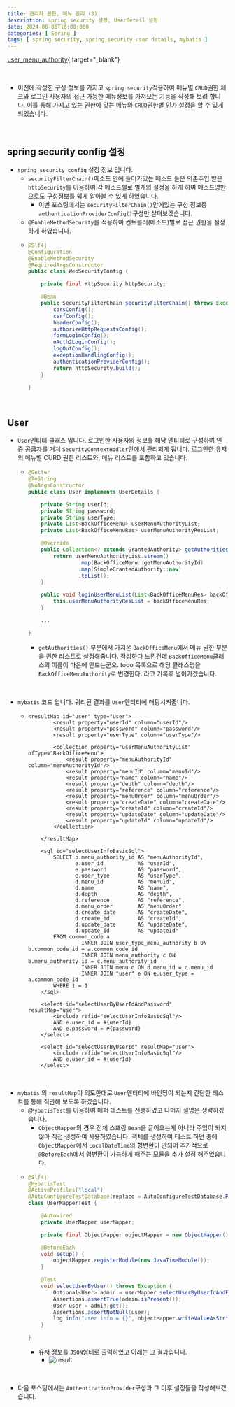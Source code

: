 ```yaml
---
title: 관리자 권한, 메뉴 관리 (3)
description: spring security 설정, UserDetail 설정
date: 2024-06-08T16:00:000
categories: [ Spring ]
tags: [ spring security, spring security user details, mybatis ]
---
```



[user_menu_authority](https://angrypig123.github.io/posts/user_menu_authority_spring(1)/){:target="\_blank"}

<br>

- 이전에 작성한 구성 정보를 가지고 ```spring security```적용하여 메뉴별 ```CRUD```권한 체크와 로그인 사용자의 접근 가능한 메뉴정보를 가져오는 기능을 작성해 보려 합니다.
  이를 통해 가지고 있는 권한에 맞는 메뉴와 ```CRUD```권한별 인가 설정을 할 수 있게 되었습니다.


<br>


<h2> spring security config 설정</h2>

- ```spring security config``` 설정 정보 입니다.
  - ```securityFilterChain()```메소드 안에 들어가있는 메소드 들은 의존주입 받은 ```httpSecurity```를 이용하여 각 메소드별로 별개의 설정을 하게 하여 메소드명만으로도 구성정보를 쉽게 알아볼 수 있게 하였습니다.
    - 이번 포스팅에서는 ```securityFilterChain()```안에있는 구성 정보중 ```authenticationProviderConfig()```구성만 살펴보겠습니다.
  - ```@EnableMethodSecurity```를 적용하여 컨트롤러(메소드)별로 접근 권한을 설정하게 하였습니다.
  - ```java
    @Slf4j
    @Configuration
    @EnableMethodSecurity
    @RequiredArgsConstructor
    public class WebSecurityConfig {

        private final HttpSecurity httpSecurity;

        @Bean
        public SecurityFilterChain securityFilterChain() throws Exception {
            corsConfig();
            csrfConfig();
            headerConfig();
            authorizeHttpRequestsConfig();
            formLoginConfig();
            oAuth2LoginConfig();
            logOutConfig();
            exceptionHandlingConfig();
            authenticationProviderConfig();
            return httpSecurity.build();
        }

    }
    ```

<br>

<h2> User </h2>

- ```User```엔티티 클래스 입니다. 로그인한 사용자의 정보를 해당 엔티티로 구성하여 인증 공급자를 거쳐 ```SecurityContextHodler```안에서 관리되게 됩니다.
  로그인한 유저의 메뉴별 CURD 권한 리스트와, 메뉴 리스트를 포함하고 있습니다.
  - ```java
    @Getter
    @ToString
    @NoArgsConstructor
    public class User implements UserDetails {

        private String userId;
        private String password;
        private String userType;
        private List<BackOfficeMenu> userMenuAuthorityList;
        private List<BackOfficeMenuRes> userMenuAuthorityResList;

        @Override
        public Collection<? extends GrantedAuthority> getAuthorities() {
            return userMenuAuthorityList.stream()
                    .map(BackOfficeMenu::getMenuAuthorityId)
                    .map(SimpleGrantedAuthority::new)
                    .toList();
        }

        public void loginUserMenuList(List<BackOfficeMenuRes> backOfficeMenuRes){
            this.userMenuAuthorityResList = backOfficeMenuRes;
        }

        ...

    }
    ```
    - ```getAuthorities()``` 부분에서 가져온 ```BackOfficeMenu```에서 메뉴 권한 부분을 권한 리스트로 설정해줍니다. 작성하다 느낀건데 ```BackOfficeMenu```클래스의 이름이 마음에 안드는군요.
      todo 목록으로 해당 클래스명을 ```BackOfficeMenuAuthority```로 변경한다. 라고 기록후 넘어가겠습니다.

<br>

- ```mybatis``` 코드 입니다. 쿼리된 결과를 ```User```엔티티에 매핑시켜줍니다.
  - ```text
    <resultMap id="user" type="User">
            <result property="userId" column="userId"/>
            <result property="password" column="password"/>
            <result property="userType" column="userType"/>

            <collection property="userMenuAuthorityList" ofType="BackOfficeMenu">
                <result property="menuAuthorityId" column="menuAuthorityId"/>
                <result property="menuId" column="menuId"/>
                <result property="name" column="name"/>
                <result property="depth" column="depth"/>
                <result property="reference" column="reference"/>
                <result property="menuOrder" column="menuOrder"/>
                <result property="createDate" column="createDate"/>
                <result property="createId" column="createId"/>
                <result property="updateDate" column="updateDate"/>
                <result property="updateId" column="updateId"/>
            </collection>

        </resultMap>

        <sql id="selectUserInfoBasicSql">
            SELECT b.menu_authority_id AS "menuAuthorityId",
                   e.user_id           AS "userId",
                   e.password          AS "password",
                   e.user_type         AS "userType",
                   d.menu_id           AS "menuId",
                   d.name              AS "name",
                   d.depth             AS "depth",
                   d.reference         AS "reference",
                   d.menu_order        AS "menuOrder",
                   d.create_date       AS "createDate",
                   d.create_id         AS "createId",
                   d.update_date       AS "updateDate",
                   d.update_id         AS "updateId"
            FROM common_code a
                     INNER JOIN user_type_menu_authority b ON b.common_code_id = a.common_code_id
                     INNER JOIN menu_authority c ON b.menu_authority_id = c.menu_authority_id
                     INNER JOIN menu d ON d.menu_id = c.menu_id
                     INNER JOIN "user" e ON e.user_type = a.common_code_id
            WHERE 1 = 1
        </sql>

        <select id="selectUserByUserIdAndPassword" resultMap="user">
            <include refid="selectUserInfoBasicSql"/>
            AND e.user_id = #{userId}
            AND e.password = #{password}
        </select>

        <select id="selectUserByUserId" resultMap="user">
            <include refid="selectUserInfoBasicSql"/>
            AND e.user_id = #{userId}
        </select>
    ```

<br>

- ```mybatis``` 의 ```resultMap```이 의도한대로 ```User```엔티티에 바인딩이 되는지 간단한 테스트를 통해 직관해 보도록 하겠습니다.
  - ```@MybatisTest```를 이용하여 매퍼 테스트를 진행하였고 나머지 설명은 생략하겠습니다.
    - ```ObjectMapper```의 경우 전체 스프링 ```Bean```을 끌어오는게 아니라 주입이 되지 않아 직접 생성하여 사용하였습니다. 객체를 생성하여 테스트 하던 중에
      ```ObjectMapper```에서 ```LocalDateTime```의 형변환이 안되어 추가적으로 ```@BeforeEach```에서 형변환이 가능하게 해주는 모듈을 추가 설정 해주었습니다.
  - ```java
    @Slf4j
    @MybatisTest
    @ActiveProfiles("local")
    @AutoConfigureTestDatabase(replace = AutoConfigureTestDatabase.Replace.NONE)
    class UserMapperTest {

        @Autowired
        private UserMapper userMapper;

        private final ObjectMapper objectMapper = new ObjectMapper();

        @BeforeEach
        void setup() {
            objectMapper.registerModule(new JavaTimeModule());
        }

        @Test
        void selectUserByUser() throws Exception {
            Optional<User> admin = userMapper.selectUserByUserIdAndPassword("ad_sub_admin", "1234");
            Assertions.assertTrue(admin.isPresent());
            User user = admin.get();
            Assertions.assertNotNull(user);
            log.info("user info = {}", objectMapper.writeValueAsString(user));
        }

    }
    ```
    - 유저 정보를 ```JSON```형태로 출력하였고 아래는 그 결과입니다.
      - ![result](https://github.com/AngryPig123/AngryPig123.github.io/assets/86225268/302c82d8-053f-4e46-8e12-6850663363e3)

<br>

- 다음 포스팅에서는 ```AuthenticationProvider```구성과 그 이후 설정들을 작성해보겠습니다.
